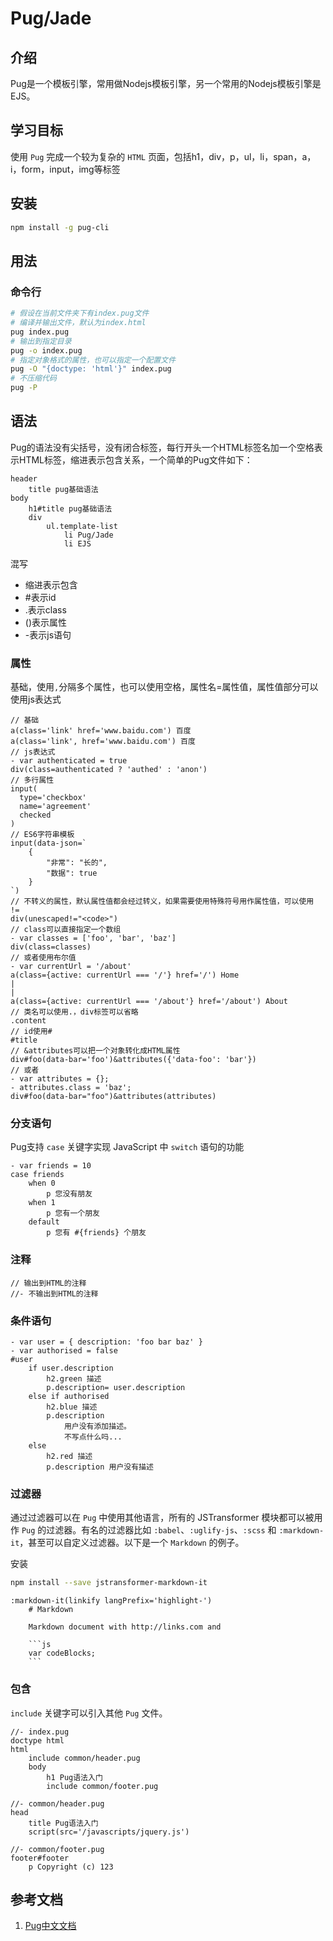 # Pug/Jade

## 介绍

Pug是一个模板引擎，常用做Nodejs模板引擎，另一个常用的Nodejs模板引擎是EJS。

## 学习目标

使用 `Pug` 完成一个较为复杂的 `HTML` 页面，包括h1，div，p，ul，li，span，a，i，form，input，img等标签

## 安装

```bash
npm install -g pug-cli
```

## 用法

### 命令行

```bash
# 假设在当前文件夹下有index.pug文件
# 编译并输出文件，默认为index.html
pug index.pug
# 输出到指定目录
pug -o index.pug
# 指定对象格式的属性，也可以指定一个配置文件
pug -O "{doctype: 'html'}" index.pug
# 不压缩代码
pug -P
```

## 语法

Pug的语法没有尖括号，没有闭合标签，每行开头一个HTML标签名加一个空格表示HTML标签，缩进表示包含关系，一个简单的Pug文件如下：

```pug
header
    title pug基础语法
body
    h1#title pug基础语法
    div
        ul.template-list
            li Pug/Jade
            li EJS
```

混写

- 缩进表示包含
- #表示id
- .表示class
- ()表示属性
- -表示js语句

### 属性

基础，使用`,`分隔多个属性，也可以使用空格，属性名=属性值，属性值部分可以使用js表达式

```pug
// 基础
a(class='link' href='www.baidu.com') 百度
a(class='link', href='www.baidu.com') 百度
// js表达式
- var authenticated = true
div(class=authenticated ? 'authed' : 'anon')
// 多行属性
input(
  type='checkbox'
  name='agreement'
  checked
)
// ES6字符串模板
input(data-json=`
    {
        "非常": "长的",
        "数据": true
    }
`)
// 不转义的属性，默认属性值都会经过转义，如果需要使用特殊符号用作属性值，可以使用 !=
div(unescaped!="<code>")
// class可以直接指定一个数组
- var classes = ['foo', 'bar', 'baz']
div(class=classes)
// 或者使用布尔值
- var currentUrl = '/about'
a(class={active: currentUrl === '/'} href='/') Home
|
|
a(class={active: currentUrl === '/about'} href='/about') About
// 类名可以使用.，div标签可以省略
.content
// id使用#
#title
// &attributes可以把一个对象转化成HTML属性
div#foo(data-bar='foo')&attributes({'data-foo': 'bar'})
// 或者
- var attributes = {};
- attributes.class = 'baz';
div#foo(data-bar="foo")&attributes(attributes)
```

### 分支语句

Pug支持 `case` 关键字实现 JavaScript 中 `switch` 语句的功能

``` pug
- var friends = 10
case friends
    when 0
        p 您没有朋友
    when 1
        p 您有一个朋友
    default
        p 您有 #{friends} 个朋友
```

### 注释

``` pug
// 输出到HTML的注释
//- 不输出到HTML的注释
```

### 条件语句

``` pug
- var user = { description: 'foo bar baz' }
- var authorised = false
#user
    if user.description
        h2.green 描述
        p.description= user.description
    else if authorised
        h2.blue 描述
        p.description
            用户没有添加描述。
            不写点什么吗...
    else
        h2.red 描述
        p.description 用户没有描述
```

### 过滤器

通过过滤器可以在 `Pug` 中使用其他语言，所有的 JSTransformer 模块都可以被用作 `Pug` 的过滤器。有名的过滤器比如 `:babel`、`:uglify-js`、`:scss` 和 `:markdown-it`，甚至可以自定义过滤器。以下是一个 `Markdown` 的例子。

安装

``` bash
npm install --save jstransformer-markdown-it
```

``` pug
:markdown-it(linkify langPrefix='highlight-')
    # Markdown

    Markdown document with http://links.com and

    ```js
    var codeBlocks;
    ```
```

### 包含

`include` 关键字可以引入其他 `Pug` 文件。

``` pug
//- index.pug
doctype html
html
    include common/header.pug
    body
        h1 Pug语法入门
        include common/footer.pug

//- common/header.pug
head
    title Pug语法入门
    script(src='/javascripts/jquery.js')

//- common/footer.pug
footer#footer
    p Copyright (c) 123
```

## 参考文档

1. [Pug中文文档](https://pug.bootcss.com/api/getting-started.html)
